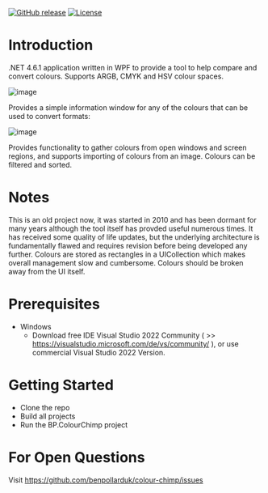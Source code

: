 [![GitHub release](https://img.shields.io/github/release/benpollarduk/colour-chimp.svg)](https://github.com/benpollarduk/colour-chimp/releases)
[![License](https://img.shields.io/github/license/benpollarduk/colour-chimp.svg)](https://opensource.org/licenses/MIT)

# Introduction 
.NET 4.6.1 application written in WPF to provide a tool to help compare and convert colours. Supports ARGB, CMYK and HSV colour spaces.

![image](https://user-images.githubusercontent.com/129943363/230964979-3f6590a9-3b8e-4241-b57e-0b8480750f02.png)

Provides a simple information window for any of the colours that can be used to convert formats:

![image](https://user-images.githubusercontent.com/129943363/230965244-60db7d3c-c951-429e-829c-370f47d06928.png)

Provides functionality to gather colours from open windows and screen regions, and supports importing of colours from an image. Colours can be filtered and sorted.

# Notes
This is an old project now, it was started in 2010 and has been dormant for many years although the tool itself has provded useful numerous times. It has received some quality of life updates, but the underlying architecture is fundamentally flawed and requires revision before being developed any further. Colours are stored as rectangles in a UICollection which makes overall management slow and cumbersome. Colours should be broken away from the UI itself.

# Prerequisites
 * Windows
   * Download free IDE Visual Studio 2022 Community ( >> https://visualstudio.microsoft.com/de/vs/community/ ), or use commercial Visual Studio 2022 Version.

# Getting Started
 * Clone the repo
 * Build all projects
 * Run the BP.ColourChimp project

# For Open Questions
Visit https://github.com/benpollarduk/colour-chimp/issues
